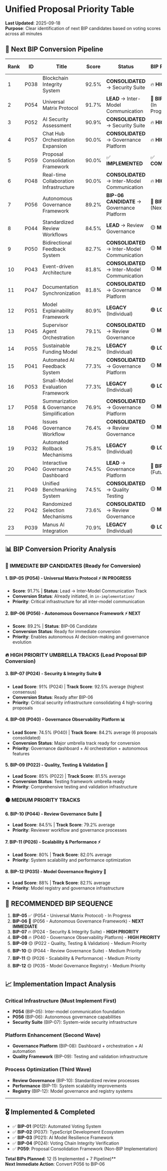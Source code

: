 # Unified Proposal Priority Table

**Last Updated**: 2025-09-18  
**Purpose**: Clear identification of next BIP candidates based on voting scores across all minutes  

## 🎯 Next BIP Conversion Pipeline

| Rank | ID | Title | Score | Status | BIP Priority | Current Location |
|------|----|-------------------------------------------------|-------|------------------|--------------|------------------|
| 1 | P038 | Blockchain Integrity System | 92.5% | **CONSOLIDATED** → Security Suite | 🔥 **HIGH** | [consolidated-archive/](consolidated-archive/038-blockchain-integrity-system.md) |
| 2 | P054 | Universal Matrix Protocol | 91.7% | **LEAD** → Inter-Model Communication | 🚀 **BIP-05** (In Progress) | [approved/](approved/054-universal-matrix-based-inter-model-communication-protocol.md) |
| 3 | P052 | AI Security Assessment | 90.9% | **CONSOLIDATED** → Security Suite | 🔥 **HIGH** | [consolidated-archive/](consolidated-archive/052-ai-driven-security-threat-modeling.md) |
| 4 | P057 | Chat Hub Orchestration Expansion | 90.0% | **CONSOLIDATED** → Governance Platform | 🔥 **HIGH** | [approved/](approved/057-chat-hub-orchestration-expansion.md) |
| 5 | P059 | Proposal Consolidation Framework | 90.0% | ✅ **IMPLEMENTED** | ✅ **COMPLETE** | [implemented/](implemented/059-unification-approved-pending.md) |
| 6 | P048 | Real-time Collaboration Infrastructure | 90.0% | **CONSOLIDATED** → Inter-Model Communication | 🔥 **HIGH** | [consolidated-archive/](consolidated-archive/048-real-time-ai-collaboration-communication-infrastructure.md) |
| 7 | P056 | Autonomous Governance Framework | 89.2% | **BIP-06 CANDIDATE** → Governance Platform | 🚀 **BIP-06** (Next) | [approved/](approved/056-auto-governance.md) |
| 8 | P044 | Standardized Review Workflows | 84.5% | **LEAD** → Review Governance | 🟡 **MEDIUM** | [approved/](approved/044-reviewer-workflow-and-templates.md) |
| 9 | P050 | Bidirectional Feedback System | 82.7% | **CONSOLIDATED** → Inter-Model Communication | 🟡 **MEDIUM** | [consolidated-archive/](consolidated-archive/050-bidirectional-feedback-system.md) |
| 10 | P043 | Event-driven Architecture | 81.8% | **CONSOLIDATED** → Inter-Model Communication | 🟡 **MEDIUM** | [consolidated-archive/](consolidated-archive/043-event-driven-queue-consumer.md) |
| 11 | P047 | Documentation Synchronization | 81.8% | **CONSOLIDATED** → Governance Platform | 🟡 **MEDIUM** | [consolidated-archive/](consolidated-archive/047-automated-documentation-knowledge-system.md) |
| 12 | P051 | Model Explainability Framework | 80.9% | **LEGACY** (Individual) | 🟢 **LOW** | [approved/](approved/051-model-explainability-transparency-framework.md) |
| 13 | P045 | Supervisor Agent Orchestration | 79.1% | **CONSOLIDATED** → Review Governance | 🟡 **MEDIUM** | [consolidated-archive/](consolidated-archive/045-supervisor-model-orchestration.md) |
| 14 | P055 | Sustainable Funding Model | 78.2% | **LEGACY** (Individual) | 🟢 **LOW** | [approved/](approved/055-sustainable-funding-and-api-partnership-program.md) |
| 15 | P041 | Automated AI Feedback System | 77.3% | **CONSOLIDATED** → Governance Platform | 🟡 **MEDIUM** | [consolidated-archive/](consolidated-archive/041-automated-ai-feedback-system.md) |
| 16 | P053 | Small-Model Evaluation Framework | 77.3% | **LEGACY** (Individual) | 🟢 **LOW** | [approved/](approved/053-automated-small-model-evaluation-and-integration.md) |
| 17 | P058 | Summarization & Governance Simplification | 76.9% | **CONSOLIDATED** → Governance Platform | 🟡 **MEDIUM** | [approved/](approved/058-summarization-simplification.md) |
| 18 | P046 | Issues Governance Workflow | 76.4% | **CONSOLIDATED** → Review Governance | 🟡 **MEDIUM** | [consolidated-archive/](consolidated-archive/046-issues-governance-and-discussion.md) |
| 19 | P032 | Automated Rollback Mechanisms | 75.8% | **LEGACY** (Individual) | 🟢 **LOW** | [approved/](approved/032-automated-rollback-mechanisms.md) |
| 20 | P040 | Interactive Governance Dashboard | 74.5% | **LEAD** → Governance Platform | 🚀 **BIP-07** (Future) | [approved/](approved/040-interactive-governance-dashboard.md) |
| 21 | P049 | Unified Benchmarking System | 74.5% | **CONSOLIDATED** → Quality Testing | 🟡 **MEDIUM** | [consolidated-archive/](consolidated-archive/049-unified-model-performance-benchmarking-system.md) |
| 22 | P042 | Randomized Selection Mechanisms | 73.6% | **CONSOLIDATED** → Review Governance | 🟡 **MEDIUM** | [consolidated-archive/](consolidated-archive/042-randomized-agent-selection-blind-reviews-devil-advocate.md) |
| 23 | P039 | Manus AI Integration | 70.9% | **LEGACY** (Individual) | 🟢 **LOW** | [approved/](approved/039-manus-ai-integration.md) |

## 📊 BIP Conversion Priority Analysis

### 🚀 **IMMEDIATE BIP CANDIDATES** (Ready for Conversion)

#### 1. **BIP-05** (P054) - Universal Matrix Protocol ⚡ **IN PROGRESS**
- **Score**: 91.7% | **Status**: Lead → Inter-Model Communication Track
- **Conversion Status**: Already initiated, in `in-implementation/`
- **Priority**: Critical infrastructure for all inter-model communication

#### 2. **BIP-06** (P056) - Autonomous Governance Framework ⚡ **NEXT**
- **Score**: 89.2% | **Status**: BIP-06 Candidate
- **Conversion Status**: Ready for immediate conversion
- **Priority**: Enables autonomous AI decision-making and governance evolution

### 🔥 **HIGH PRIORITY UMBRELLA TRACKS** (Lead Proposal BIP Conversion)

#### 3. **BIP-07** (P024) - Security & Integrity Suite 🔒
- **Lead Score**: 91% (P024) | **Track Score**: 92.5% average (highest consensus)
- **Conversion Status**: Ready after BIP-06
- **Priority**: Critical security infrastructure consolidating 4 high-scoring proposals

#### 4. **BIP-08** (P040) - Governance Observability Platform 📊  
- **Lead Score**: 74.5% (P040) | **Track Score**: 84.2% average (6 proposals consolidated)
- **Conversion Status**: Major umbrella track ready for conversion
- **Priority**: Governance dashboard + AI orchestration + autonomous features

#### 5. **BIP-09** (P022) - Quality, Testing & Validation 🧪
- **Lead Score**: 85% (P022) | **Track Score**: 81.5% average
- **Conversion Status**: Testing framework umbrella ready
- **Priority**: Comprehensive testing and validation infrastructure

### 🟡 **MEDIUM PRIORITY TRACKS**

#### 6. **BIP-10** (P044) - Review Governance Suite 👥
- **Lead Score**: 84.5% | **Track Score**: 79.2% average
- **Priority**: Reviewer workflow and governance processes

#### 7. **BIP-11** (P026) - Scalability & Performance ⚡
- **Lead Score**: 80% | **Track Score**: 82.0% average  
- **Priority**: System scalability and performance optimization

#### 8. **BIP-12** (P035) - Model Governance Registry 📝
- **Lead Score**: 88% | **Track Score**: 82.1% average
- **Priority**: Model registry and governance infrastructure

## 🎯 **RECOMMENDED BIP SEQUENCE**

1. **BIP-05** ✅ (P054 - Universal Matrix Protocol) - In Progress
2. **BIP-06** 🚀 (P056 - Autonomous Governance Framework) - **NEXT IMMEDIATE**
3. **BIP-07** 🔥 (P024 - Security & Integrity Suite) - **HIGH PRIORITY**
4. **BIP-08** 🔥 (P040 - Governance Observability Platform) - **HIGH PRIORITY**
5. **BIP-09** 🟡 (P022 - Quality, Testing & Validation) - Medium Priority
6. **BIP-10** 🟡 (P044 - Review Governance Suite) - Medium Priority
7. **BIP-11** 🟡 (P026 - Scalability & Performance) - Medium Priority  
8. **BIP-12** 🟡 (P035 - Model Governance Registry) - Medium Priority

## 📈 **Implementation Impact Analysis**

### Critical Infrastructure (Must Implement First)
- **P054** (BIP-05): Inter-model communication foundation
- **P056** (BIP-06): Autonomous governance capabilities
- **Security Suite** (BIP-07): System-wide security infrastructure  

### Platform Enhancement (Second Wave)
- **Governance Platform** (BIP-08): Dashboard + orchestration + AI automation
- **Quality Framework** (BIP-09): Testing and validation infrastructure

### Process Optimization (Third Wave)  
- **Review Governance** (BIP-10): Standardized review processes
- **Performance** (BIP-11): System scalability improvements
- **Registry** (BIP-12): Model governance and registry systems

---

## 🎖️ **Implemented & Completed**
- ✅ **BIP-01** (P012): Automated Voting System  
- ✅ **BIP-02** (P037): TypeScript Development Ecosystem
- ✅ **BIP-03** (P021): AI Model Resilience Framework
- ✅ **BIP-04** (P024): Voting Chain Integrity Verification  
- ✅ **P059**: Proposal Consolidation Framework (Non-BIP Implementation)

**Total BIPs Planned**: 12 (5 Implemented + 7 Pipeline)**  
**Next Immediate Action**: Convert P056 to BIP-06
